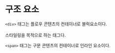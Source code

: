 <h1>구조 요소</h1>
<p>
    <code>&lt;div&gt;</code> 태그는 플로우 콘텐츠의 컨테이너로 블럭요소이다.<br /><br />
    스타일링을 목적으로 하는 태그다.
</p>
<p>
    <code>&lt;span&gt;</code> 태그는 구문 콘텐츠의 컨테이너로 인라인
    요소이다.<br /><br />
</p>
